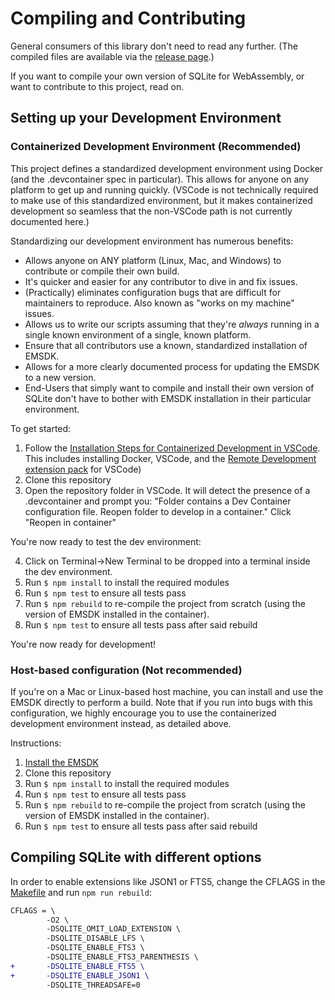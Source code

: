 
# Compiling and Contributing

General consumers of this library don't need to read any further. (The compiled files are available via the [release page](https://github.com/sql-js/sql.js/releases).)

If you want to compile your own version of SQLite for WebAssembly, or want to contribute to this project, read on.

## Setting up your Development Environment

### Containerized Development Environment (Recommended) 

This project defines a standardized development environment using Docker (and the .devcontainer spec in particular). This allows for anyone on any platform to get up and running quickly. (VSCode is not technically required to make use of this standardized environment, but it makes containerized development so seamless that the non-VSCode path is not currently documented here.)

Standardizing our development environment has numerous benefits:
- Allows anyone on ANY platform (Linux, Mac, and Windows) to contribute or compile their own build.
- It's quicker and easier for any contributor to dive in and fix issues.
- (Practically) eliminates configuration bugs that are difficult for maintainers to reproduce. Also known as "works on my machine" issues.
- Allows us to write our scripts assuming that they're _always_ running in a single known environment of a single, known platform. 
- Ensure that all contributors use a known, standardized installation of EMSDK.
- Allows for a more clearly documented process for updating the EMSDK to a new version.
- End-Users that simply want to compile and install their own version of SQLite don't have to bother with EMSDK installation in their particular environment.

To get started:

1. Follow the [Installation Steps for Containerized Development in VSCode](https://code.visualstudio.com/docs/remote/containers#_installation). This includes installing Docker, VSCode, and the [Remote Development extension pack](https://marketplace.visualstudio.com/items?itemName=ms-vscode-remote.vscode-remote-extensionpack) for VSCode)
2. Clone this repository
3. Open the repository folder in VSCode. It will detect the presence of a .devcontainer and prompt you: "Folder contains a Dev Container configuration file. Reopen folder to develop in a container." Click "Reopen in container"

You're now ready to test the dev environment:

4. Click on Terminal->New Terminal to be dropped into a terminal inside the dev environment.
5. Run `$ npm install` to install the required modules
6. Run `$ npm test` to ensure all tests pass
7. Run `$ npm rebuild` to re-compile the project from scratch (using the version of EMSDK installed in the container).
8. Run `$ npm test` to ensure all tests pass after said rebuild

You're now ready for development!

### Host-based configuration (Not recommended)

If you're on a Mac or Linux-based host machine, you can install and use the EMSDK directly to perform a build.
Note that if you run into bugs with this configuration, we highly encourage you to use the containerized development environment instead, as detailed above.

Instructions:

1. [Install the EMSDK](https://emscripten.org/docs/getting_started/downloads.html)
2. Clone this repository
3. Run `$ npm install` to install the required modules
4. Run `$ npm test` to ensure all tests pass
5. Run `$ npm rebuild` to re-compile the project from scratch (using the version of EMSDK installed in the container).
6. Run `$ npm test` to ensure all tests pass after said rebuild

## Compiling SQLite with different options

In order to enable extensions like JSON1 or FTS5, change the CFLAGS in the [Makefile](Makefile) and run `npm run rebuild`:

``` diff
CFLAGS = \
        -O2 \
        -DSQLITE_OMIT_LOAD_EXTENSION \
        -DSQLITE_DISABLE_LFS \
        -DSQLITE_ENABLE_FTS3 \
        -DSQLITE_ENABLE_FTS3_PARENTHESIS \
+       -DSQLITE_ENABLE_FTS5 \
+       -DSQLITE_ENABLE_JSON1 \
        -DSQLITE_THREADSAFE=0
```
